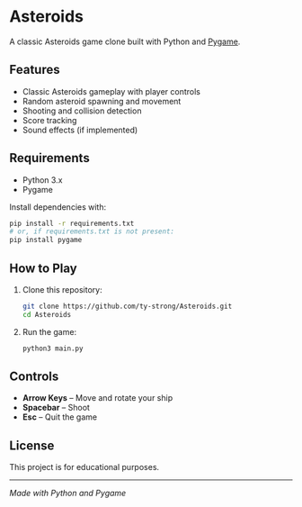 # Asteroids

A classic Asteroids game clone built with Python and [Pygame](https://www.pygame.org/).

## Features

- Classic Asteroids gameplay with player controls
- Random asteroid spawning and movement
- Shooting and collision detection
- Score tracking
- Sound effects (if implemented)

## Requirements

- Python 3.x
- Pygame

Install dependencies with:

```bash
pip install -r requirements.txt
# or, if requirements.txt is not present:
pip install pygame
```

## How to Play

1. Clone this repository:
    ```bash
    git clone https://github.com/ty-strong/Asteroids.git
    cd Asteroids
    ```
2. Run the game:
    ```bash
    python3 main.py
    ```

## Controls

- **Arrow Keys** – Move and rotate your ship
- **Spacebar** – Shoot
- **Esc** – Quit the game

## License

This project is for educational purposes.

---

*Made with Python and Pygame*
